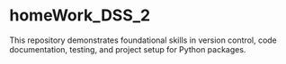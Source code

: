# homeWork_DSS_2
This repository demonstrates foundational skills in version control, code documentation, testing, and project setup for Python packages.
